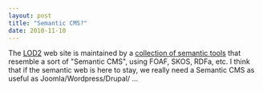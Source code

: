 ```yaml
---
layout: post
title: "Semantic CMS?"
date: 2010-11-10
---
```


The <a href="http://lod2.eu">LOD2</a> web site is maintained by a <a href="http://lod2.eu/WikiArticle/AboutTheWebsite.html">collection of semantic tools</a> that resemble a sort of "Semantic CMS", using FOAF, SKOS, RDFa, etc. I think that if the semantic web is here to stay, we really need a Semantic CMS as useful as Joomla/Wordpress/Drupal/ ...
